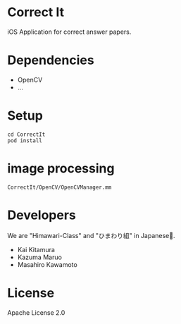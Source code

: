 # Correct It
iOS Application for correct answer papers.

# Dependencies
- OpenCV
- ...

# Setup
`cd CorrectIt`  
`pod install`

# image processing
`CorrectIt/OpenCV/OpenCVManager.mm`

# Developers

We are "Himawari-Class" and "ひまわり組" in Japanese🌻.

- Kai Kitamura
- Kazuma Maruo
- Masahiro Kawamoto

# License
Apache License 2.0
